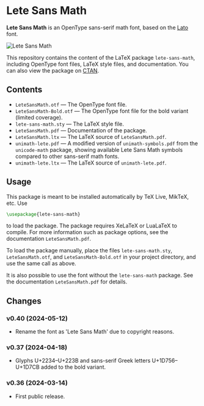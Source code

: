# Lete Sans Math

__Lete Sans Math__ is an OpenType sans-serif math font,
based on the
[Lato](https://github.com/latofonts/lato-source) font.

![Lete Sans Math](https://github.com/abccsss/LeteSansMath/assets/23280392/49a23583-f63c-45ba-83cd-ec4cdfc6d1a1)

This repository contains the content of the LaTeX package `lete-sans-math`,
including OpenType font files, LaTeX style files, and documentation.
You can also view the package on
[CTAN](https://ctan.org/pkg/lete-sans-math).

## Contents

* `LeteSansMath.otf`
	— The OpenType font file.
* `LeteSansMath-Bold.otf`
	— The OpenType font file for the bold variant (limited coverage).
* `lete-sans-math.sty`
	— The LaTeX style file.
* `LeteSansMath.pdf`
	— Documentation of the package.
* `LeteSansMath.ltx`
	— The LaTeX source of `LeteSansMath.pdf`.
* `unimath-lete.pdf`
	— A modified version of `unimath-symbols.pdf`
	from the `unicode-math` package,
	showing available Lete Sans Math symbols compared
	to other sans-serif math fonts.
* `unimath-lete.ltx`
	— The LaTeX source of `unimath-lete.pdf`.

## Usage

This package is meant to be installed automatically by TeX Live, MikTeX, etc. Use
```latex
\usepackage{lete-sans-math}
```
to load the package.
The package requires XeLaTeX or LuaLaTeX to compile.
For more information such as package options,
see the documentation `LeteSansMath.pdf`.

To load the package manually, place the files
`lete-sans-math.sty`, `LeteSansMath.otf`, and `LeteSansMath-Bold.otf`
in your project directory,
and use the same call as above.

It is also possible to use the font without the `lete-sans-math` package.
See the documentation `LeteSansMath.pdf` for details.

## Changes

### v0.40 (2024-05-12)

* Rename the font as 'Lete Sans Math' due to copyright reasons.

### v0.37 (2024-04-18)

* Glyphs U+2234–U+223B and sans-serif Greek letters U+1D756–U+1D7CB added to the bold variant.

### v0.36 (2024-03-14)

* First public release.
